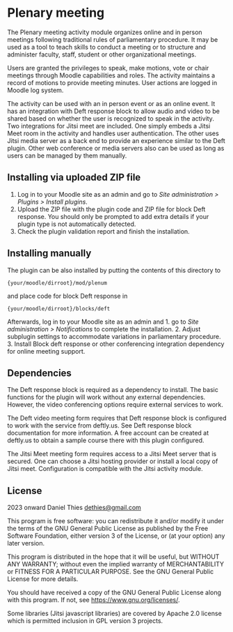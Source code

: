 # Plenary meeting #

The Plenary meeting activity module organizes online and in person
meetings following traditional rules of parliamentary procedure. It may
be used as a tool to teach skills to conduct a meeting or to structure
and administer faculty, staff, student or other organizational meetings.

Users are granted the privileges to speak, make motions, vote or chair
meetings through Moodle capabilities and roles. The activity maintains
a record of motions to provide meeting minutes. User actions are logged
in Moodle log system.

The activity can be used with an in person event or as an online event. It
has an integration with Deft response block to allow audio and video to be
shared based on whether the user is recognized to speak in the activity.
Two integrations for Jitsi meet are included. One simply embeds a Jitsi
Meet room in the activity and handles user authentication. The other
uses Jitsi media server as a back end to provide an experience similar to the
Deft plugin.  Other web conference or media servers also can be used as
long as users can be managed by them manually.

## Installing via uploaded ZIP file ##

1. Log in to your Moodle site as an admin and go to _Site administration >
   Plugins > Install plugins_.
2. Upload the ZIP file with the plugin code and ZIP file for block Deft
response. You should only be prompted to add
   extra details if your plugin type is not automatically detected.
3. Check the plugin validation report and finish the installation.

## Installing manually ##

The plugin can be also installed by putting the contents of this
directory to

    {your/moodle/dirroot}/mod/plenum

and place code for block Deft response in

    {your/moodle/dirroot}/blocks/deft

Afterwards, log in to your Moodle site as an admin and 1. go to _Site
administration > Notifications_ to complete the installation.  2. Adjust
subplugin settings to accommodate variations in parliamentary procedure.
3. Install Block deft response or other conferencing integration
dependency for online meeting support.

## Dependencies ##

The Deft response block is required as a dependency to install. The
basic functions for the plugin will work without any external
dependencies. However, the video conferencing options require external
services to work.

The Deft video meeting form requires that Deft response block is
configured to work with the service from deftly.us. See Deft response
block documentation for more information. A free account can be created
at deftly.us to obtain a sample course there with this plugin configured.

The Jitsi Meet meeting form requires access to a Jitsi Meet server that is
secured.  One can choose a Jitsi hosting provider or install a local copy
of Jitsi meet. Configuration is compatible with the Jitsi activity module.


## License ##

2023 onward Daniel Thies <dethies@gmail.com>

This program is free software: you can redistribute it and/or modify it
under the terms of the GNU General Public License as published by the
Free Software Foundation, either version 3 of the License, or (at your
option) any later version.

This program is distributed in the hope that it will be useful, but
WITHOUT ANY WARRANTY; without even the implied warranty of MERCHANTABILITY
or FITNESS FOR A PARTICULAR PURPOSE.  See the GNU General Public License
for more details.

You should have received a copy of the GNU General Public License along
with this program.  If not, see <https://www.gnu.org/licenses/>.

Some libraries (Jitsi javascript libraries) are covered by Apache 2.0
license which is permitted inclusion in GPL version 3 projects.
